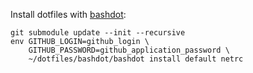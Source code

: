 Install dotfiles with [bashdot](https://github.com/bashdot/bashdot):
```
git submodule update --init --recursive
env GITHUB_LOGIN=github_login \
    GITHUB_PASSWORD=github_application_password \
    ~/dotfiles/bashdot/bashdot install default netrc
```
